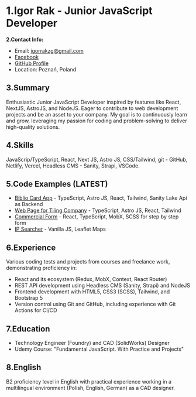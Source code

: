 # 1.Igor Rak - Junior JavaScript Developer

**2.Contact Info:**
- Email: igorrakzg@gmail.com
- [Facebook](https://www.facebook.com/igor.rak.184)
- [GitHub Profile](https://github.com/igorraknorwid)
- Location: Poznań, Poland

## 3.Summary
Enthusiastic Junior JavaScript Developer inspired by features like React, NextJS, AstroJS, and NodeJS. Eager to contribute to web development projects and be an asset to your company. My goal is to continuously learn and grow, leveraging my passion for coding and problem-solving to deliver high-quality solutions.

## 4.Skills
JavaScrip/TypeScript, React, Next JS, Astro JS, CSS/Tailwind, git - GitHub, Netlify, Vercel, Headless CMS - Sanity, Strapi, VSCode.

## 5.Code Examples (LATEST)
- [Biblio Card App](https://github.com/igorraknorwid/astro_cards) - TypeScript, Astro JS, React, Tailwind, Sanity Lake Api as Backend
- [Web Page for Tiling Company](https://github.com/igorraknorwid/tiling) - TypeScript, Astro JS, React, Tailwind
- [Commercial Form](https://github.com/igorraknorwid/gao) - React, TypeScript, MobX, SCSS for step by step form
- [IP Searcher](https://github.com/IGOR-RAK/IP-FINDER) - Vanilla JS, Leaflet Maps 

## 6.Experience
Various coding tests and projects from courses and freelance work, demonstrating proficiency in:
- React and its ecosystem (Redux, MobX, Context, React Router)
- REST API development using Headless CMS (Sanity, Strapi) and NodeJS
- Frontend development with HTML5, CSS3 (SCSS), Tailwind, and Bootstrap 5
- Version control using Git and GitHub, including experience with Git Actions for CI/CD

## 7.Education
- Technology Engineer (Foundry) and CAD (SolidWorks) Designer
- Udemy Course: "Fundamental JavaScript. With Practice and Projects"

## 8.English
B2 proficiency level in English with practical experience working in a multilingual environment (Polish, English, German) as a CAD designer.